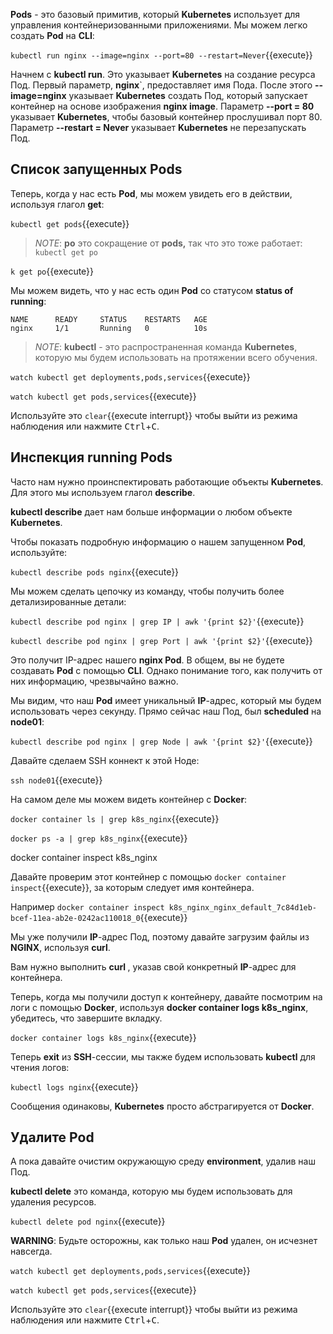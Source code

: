 **Pods**  - это базовый примитив, который **Kubernetes** использует для управления контейнеризованными приложениями. Мы можем легко создать **Pod** на **CLI**:

`kubectl run nginx --image=nginx --port=80 --restart=Never`{{execute}}

Начнем с **kubectl run**. Это указывает **Kubernetes** на создание ресурса Под. 
Первый параметр, **nginx**`, предоставляет имя Пода. 
После этого **--image=nginx** указывает **Kubernetes** создать Под, который запускает контейнер на основе изображения **nginx image**. 
Параметр **--port = 80** указывает **Kubernetes**, чтобы базовый контейнер прослушивал порт 80. 
Параметр **--restart = Never** указывает **Kubernetes** не перезапускать Под.

## Список запущенных Pods

Теперь, когда у нас есть **Pod**, мы можем увидеть его в действии, используя глагол **get**:

`kubectl get pods`{{execute}}

> *NOTE*: **po** это сокращение от **pods,** так что это тоже работает: `kubectl get po`

`k get po`{{execute}}

Мы можем видеть, что у нас есть один **Pod** со статусом **status of running**:

```
NAME      READY     STATUS    RESTARTS   AGE
nginx     1/1       Running   0          10s
```

> *NOTE*: **kubectl** - это распространенная команда **Kubernetes**, которую мы будем использовать на протяжении всего обучения.

`watch kubectl get deployments,pods,services`{{execute}}

`watch kubectl get pods,services`{{execute}}

Используйте это ```clear```{{execute interrupt}} чтобы выйти из режима наблюдения или нажмите <kbd>Ctrl</kbd>+<kbd>C</kbd>.

## Инспекция running Pods

Часто нам нужно проинспектировать работающие объекты **Kubernetes**. Для этого мы используем глагол **describe**.

**kubectl describe** дает нам больше информации о любом объекте **Kubernetes**.

Чтобы показать подробную информацию о нашем запущенном **Pod**, используйте:

`kubectl describe pods nginx`{{execute}}

Мы можем сделать цепочку из команду, чтобы получить более детализированные детали:

`kubectl describe pod nginx | grep IP | awk '{print $2}'`{{execute}}

`kubectl describe pod nginx | grep Port | awk '{print $2}'`{{execute}}

Это получит IP-адрес нашего **nginx Pod**. В общем, вы не будете создавать **Pod** с помощью **CLI**. 
Однако понимание того, как получить от них информацию, чрезвычайно важно.

Мы видим, что наш **Pod** имеет уникальный **IP**-адрес, который мы будем использовать через секунду. Прямо сейчас наш Под, был **scheduled** на **node01**:

`kubectl describe pod nginx | grep Node | awk '{print $2}'`{{execute}}

Давайте сделаем SSH коннект к этой Ноде:

`ssh node01`{{execute}}

На самом деле мы можем видеть контейнер с **Docker**:

`docker container ls | grep k8s_nginx`{{execute}}

`docker ps -a | grep k8s_nginx`{{execute}}

docker container inspect k8s_nginx

Давайте проверим этот контейнер с помощью `docker container inspect`{{execute}}, за которым следует имя контейнера. 

Например `docker container inspect k8s_nginx_nginx_default_7c84d1eb-bcef-11ea-ab2e-0242ac110018_0`{{execute}}

Мы уже получили **IP**-адрес Под, поэтому давайте загрузим файлы из **NGINX**, используя **curl**.

Вам нужно выполнить **curl <container IP>**, указав свой конкретный **IP**-адрес для контейнера.

Теперь, когда мы получили доступ к контейнеру, давайте посмотрим на логи с помощью **Docker**, используя **docker container logs k8s_nginx**, убедитесь, что завершите вкладку.

`docker container logs k8s_nginx`{{execute}}

Теперь **exit** из **SSH**-сессии, мы также будем использовать **kubectl** для чтения логов:

`kubectl logs nginx`{{execute}}

Сообщения одинаковы, **Kubernetes** просто абстрагируется от **Docker**.

## Удалите Pod

А пока давайте очистим окружающую среду **environment**, удалив наш Под.

**kubectl delete**  это команда, которую мы будем использовать для удаления ресурсов.

`kubectl delete pod nginx`{{execute}}

**WARNING**: Будьте осторожны, как только наш **Pod** удален, он исчезнет навсегда.

`watch kubectl get deployments,pods,services`{{execute}}

`watch kubectl get pods,services`{{execute}}

Используйте это ```clear```{{execute interrupt}} чтобы выйти из режима наблюдения или нажмите <kbd>Ctrl</kbd>+<kbd>C</kbd>.

